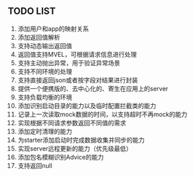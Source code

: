 TODO LIST
---


1. 添加用户和app的映射关系
2. 添加返回值解析
3. 支持动态输出返回值
4. 返回值支持MVEL，可根据请求信息进行处理
5. 支持主动抛出异常，用于验证异常场景
6. 支持不同环境的处理
7. 支持直接返回json或者按字段对结果进行封装
8. 提供一个便携版的、去中心化的、寄生在应用上的server
9. 支持负载均衡的环境
10. 添加识别启动目录的能力以及临时配置拦截类的能力
11. 记录上一次读取mock数据的时间，以支持超时不再mock的能力
12. 实现根据不同请求参数返回不同值的需求
13. 添加定时清理的能力
14. 为starter添加启动时完成数据收集并同步的能力
15. 实现server远程更新的能力（优先级最低）
16. 添加包名模糊识别Advice的能力 
17. 支持返回null